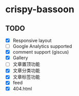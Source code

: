 # crispy-bassoon



## TODO

- [x] Responsive layout
- [ ] Google Analytics supported
- [x] comment support (giscus)
- [x] Gallery
- [ ] 文章置顶功能
- [x] 文章分类功能
- [x] 文章标签功能
- [x] feed
- [x] 404.html